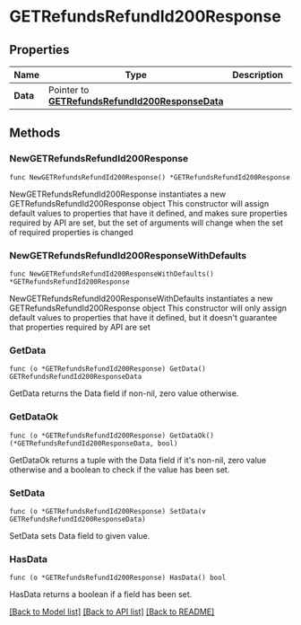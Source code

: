 # GETRefundsRefundId200Response

## Properties

Name | Type | Description | Notes
------------ | ------------- | ------------- | -------------
**Data** | Pointer to [**GETRefundsRefundId200ResponseData**](GETRefundsRefundId200ResponseData.md) |  | [optional] 

## Methods

### NewGETRefundsRefundId200Response

`func NewGETRefundsRefundId200Response() *GETRefundsRefundId200Response`

NewGETRefundsRefundId200Response instantiates a new GETRefundsRefundId200Response object
This constructor will assign default values to properties that have it defined,
and makes sure properties required by API are set, but the set of arguments
will change when the set of required properties is changed

### NewGETRefundsRefundId200ResponseWithDefaults

`func NewGETRefundsRefundId200ResponseWithDefaults() *GETRefundsRefundId200Response`

NewGETRefundsRefundId200ResponseWithDefaults instantiates a new GETRefundsRefundId200Response object
This constructor will only assign default values to properties that have it defined,
but it doesn't guarantee that properties required by API are set

### GetData

`func (o *GETRefundsRefundId200Response) GetData() GETRefundsRefundId200ResponseData`

GetData returns the Data field if non-nil, zero value otherwise.

### GetDataOk

`func (o *GETRefundsRefundId200Response) GetDataOk() (*GETRefundsRefundId200ResponseData, bool)`

GetDataOk returns a tuple with the Data field if it's non-nil, zero value otherwise
and a boolean to check if the value has been set.

### SetData

`func (o *GETRefundsRefundId200Response) SetData(v GETRefundsRefundId200ResponseData)`

SetData sets Data field to given value.

### HasData

`func (o *GETRefundsRefundId200Response) HasData() bool`

HasData returns a boolean if a field has been set.


[[Back to Model list]](../README.md#documentation-for-models) [[Back to API list]](../README.md#documentation-for-api-endpoints) [[Back to README]](../README.md)


